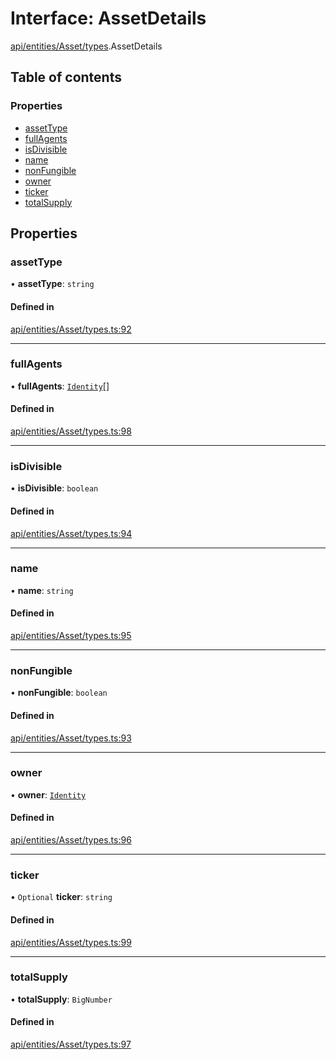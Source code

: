 # Interface: AssetDetails

[api/entities/Asset/types](../wiki/api.entities.Asset.types).AssetDetails

## Table of contents

### Properties

- [assetType](../wiki/api.entities.Asset.types.AssetDetails#assettype)
- [fullAgents](../wiki/api.entities.Asset.types.AssetDetails#fullagents)
- [isDivisible](../wiki/api.entities.Asset.types.AssetDetails#isdivisible)
- [name](../wiki/api.entities.Asset.types.AssetDetails#name)
- [nonFungible](../wiki/api.entities.Asset.types.AssetDetails#nonfungible)
- [owner](../wiki/api.entities.Asset.types.AssetDetails#owner)
- [ticker](../wiki/api.entities.Asset.types.AssetDetails#ticker)
- [totalSupply](../wiki/api.entities.Asset.types.AssetDetails#totalsupply)

## Properties

### assetType

• **assetType**: `string`

#### Defined in

[api/entities/Asset/types.ts:92](https://github.com/PolymeshAssociation/polymesh-sdk/blob/f8a937f04/src/api/entities/Asset/types.ts#L92)

___

### fullAgents

• **fullAgents**: [`Identity`](../wiki/api.entities.Identity.Identity)[]

#### Defined in

[api/entities/Asset/types.ts:98](https://github.com/PolymeshAssociation/polymesh-sdk/blob/f8a937f04/src/api/entities/Asset/types.ts#L98)

___

### isDivisible

• **isDivisible**: `boolean`

#### Defined in

[api/entities/Asset/types.ts:94](https://github.com/PolymeshAssociation/polymesh-sdk/blob/f8a937f04/src/api/entities/Asset/types.ts#L94)

___

### name

• **name**: `string`

#### Defined in

[api/entities/Asset/types.ts:95](https://github.com/PolymeshAssociation/polymesh-sdk/blob/f8a937f04/src/api/entities/Asset/types.ts#L95)

___

### nonFungible

• **nonFungible**: `boolean`

#### Defined in

[api/entities/Asset/types.ts:93](https://github.com/PolymeshAssociation/polymesh-sdk/blob/f8a937f04/src/api/entities/Asset/types.ts#L93)

___

### owner

• **owner**: [`Identity`](../wiki/api.entities.Identity.Identity)

#### Defined in

[api/entities/Asset/types.ts:96](https://github.com/PolymeshAssociation/polymesh-sdk/blob/f8a937f04/src/api/entities/Asset/types.ts#L96)

___

### ticker

• `Optional` **ticker**: `string`

#### Defined in

[api/entities/Asset/types.ts:99](https://github.com/PolymeshAssociation/polymesh-sdk/blob/f8a937f04/src/api/entities/Asset/types.ts#L99)

___

### totalSupply

• **totalSupply**: `BigNumber`

#### Defined in

[api/entities/Asset/types.ts:97](https://github.com/PolymeshAssociation/polymesh-sdk/blob/f8a937f04/src/api/entities/Asset/types.ts#L97)
